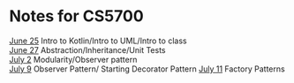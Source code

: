 # Notes for CS5700

[June 25](/Notes/jun25.md) Intro to Kotlin/Intro to UML/Intro to class  
[June 27](/Notes/jun27.md) Abstraction/Inheritance/Unit Tests  
[July 2](/Notes/jul2.md) Modularity/Observer pattern   
[July 9](/Notes/jul9.md) Observer Pattern/ Starting Decorator Pattern
[July 11](/Notes/jul11.md) Factory Patterns
